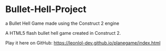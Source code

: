 # Bullet-Hell-Project
a Bullet Hell Game made using the Construct 2 engine

A HTML5 flash bullet hell game created in Construct 2.

Play it here on GitHub: https://leonlol-dev.github.io/planegame/index.html
